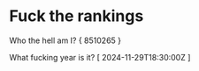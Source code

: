 # Fuck the rankings

Who the hell am I?
{ 8510265 }

What fucking year is it?
[ 2024-11-29T18:30:00Z ]
